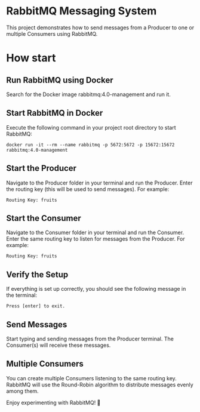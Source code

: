 # RabbitMQ Messaging System
This project demonstrates how to send messages from a Producer to one or multiple Consumers using RabbitMQ.


# How start
## Run RabbitMQ using Docker
Search for the Docker image rabbitmq:4.0-management and run it.

## Start RabbitMQ in Docker
Execute the following command in your project root directory to start RabbitMQ:

`docker run -it --rm --name rabbitmq -p 5672:5672 -p 15672:15672 rabbitmq:4.0-management`

## Start the Producer
Navigate to the Producer folder in your terminal and run the Producer.
Enter the routing key (this will be used to send messages). For example:

`Routing Key: fruits`

## Start the Consumer
Navigate to the Consumer folder in your terminal and run the Consumer.
Enter the same routing key to listen for messages from the Producer. For example:

`Routing Key: fruits`

## Verify the Setup
If everything is set up correctly, you should see the following message in the terminal:

`Press [enter] to exit.`

## Send Messages
Start typing and sending messages from the Producer terminal. The Consumer(s) will receive these messages.

## Multiple Consumers
You can create multiple Consumers listening to the same routing key. RabbitMQ will use the Round-Robin algorithm to distribute messages evenly among them.

Enjoy experimenting with RabbitMQ! 🎉








